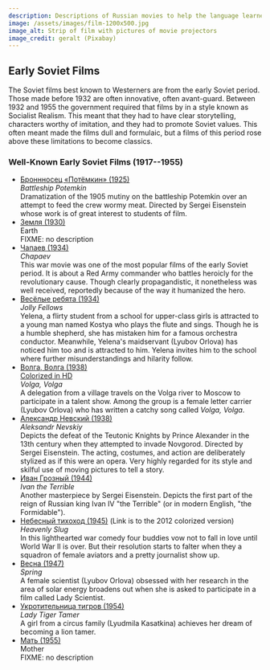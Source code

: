 ```yaml
---
description: Descriptions of Russian movies to help the language learner
image: /assets/images/film-1200x500.jpg
image_alt: Strip of film with pictures of movie projectors
image_credit: geralt (Pixabay)
---
```

## Early Soviet Films

<section>
<p>The Soviet films best known to Westerners are from the early Soviet period.
Those made before 1932 are often innovative, often avant-guard. Between 1932
and 1955 the government required that films by in a style known as Socialist
Realism. This meant that they had to have clear storytelling, characters worthy
of imitation, and they had to promote Soviet values.  This often meant made
the films dull and formulaic, but a films of this period rose above these
limitations to become classics.</p>
</section>

<!--
	== Missing ==
	Мать
	Человек с киноапаратом
	Mr Smith in the Land of the Bolsheviks
	Иван Грозный
	Aelita Queen of Mars
-->

<section>
<h3>Well-Known Early Soviet Films (1917--1955)</h3>
<ul>
<li><a href="https://www.youtube.com/watch?v=aiU8c1mjJSA">
	Броннносец «Потёмкин» (1925)</a>
	<br>
	<i>Battleship Potemkin</i>
	<br>
	Dramatization of the 1905 mutiny on the battleship Potemkin over an attempt to feed
	the crew wormy meat. Directed by Sergei Eisenstein whose work is of great interest
	to students of film. 
	</li>
<li><a href="https://www.youtube.com/watch?v=u1QbXeZEnPc">
	Земля (1930)</a>
	<br>
	Earth
	<br>
	FIXME: no description
	</li>
<li><a href="https://www.youtube.com/watch?v=AmjJ7YaSpYc">
	Чапаев (1934)</a>
	<br>
	<i>Chapaev</i>
	<br>
	This war movie was one of the most popular films of the early Soviet period.
	It is about a Red Army commander who battles heroicly for the revolutionary cause.
	Though clearly propagandistic, it nonetheless was well received, reportedly because
	of the way it humanized the hero.
	</li>
<li><a href="https://www.youtube.com/watch?v=chDRXQ77IgA">
	Весёлые ребята (1934)</a>
	<br>
	<i>Jolly Fellows</i>
	<br>
	Yelena, a flirty student from a school for upper-class girls is attracted to 
	a young man named Kostya who plays the flute and sings. Though he is a humble
	shepherd, she has mistaken him for a famous orchestra conductor. Meanwhile,
	Yelena's maidservant (Lyubov Orlova) has noticed him too and is attracted to
	him. Yelena invites him to the school where further misunderstandings and
	hilarity follow.
	</li>
<li><a href="https://www.youtube.com/watch?v=37VKMbMHjt0">
	Волга, Волга (1938)</a>
	<br>
	<a href="https://www.youtube.com/watch?v=lHjlL_0lpxo">Colorized in HD</a>
	<br>
	<i>Volga, Volga</i>
	<br>
	A delegation from a village travels on the Volga river to Moscow to participate in a talent show.
	Among the group is a female letter carrier (Lyubov Orlova) who has written a catchy song called
	<i>Volga, Volga</i>.
	</li>
<li><a href="https://www.youtube.com/watch?v=iRpO0vhG8f8">
	Александр Невский (1938)</a>
	<br>
	<i>Aleksandr Nevskiy</i>
	<br>
	Depicts the defeat of the Teutonic Knights by Prince Alexander in the 13th
	century when they attempted to invade Novgorod. Directed by Sergei
	Eisenstein. The acting, costumes, and action are deliberately stylized
	as if this were an opera. Very highly regarded for its style and skilful
	use of moving pictures to tell a story.
</li>
<li><a href="https://www.youtube.com/watch?v=igq6Is867Rw">
	Иван Грозный (1944)</a>
	<br>
	<i>Ivan the Terrible</i>
	<br>
	Another masterpiece by Sergei Eisenstein. Depicts the first part of the reign
	of Russian king Ivan IV "the Terrible" (or in modern English, "the Formidable").
	</li>
<li><a href="https://www.youtube.com/watch?v=yl3njkwk-dw">
	Небесный тихоход (1945)</a> (Link is to the 2012 colorized version)
	<br>
	<i>Heavenly Slug</i>
	<br>
	In this lighthearted war comedy four buddies vow not to fall in love until
	World War II is over. But their resolution starts to falter when they
	a squadron of female aviators and a pretty journalist show up.
	</li>
<li><a href="https://www.youtube.com/watch?v=kuTP9NZuEDw">
	Весна (1947)</a>
	<br>
	<i>Spring</i>
	<br>
	A female scientist (Lyubov Orlova) obsessed with her research in the area of solar energy
	broadens out when she is asked to participate in a film called Lady Scientist.
	</li>
<li><a href="https://www.youtube.com/watch?v=28FMX-ZVYrI">
	Укротительница тигров (1954)</a>
	<br>
	<i>Lady Tiger Tamer</i>
	<br>
	A girl from a circus family (Lyudmila Kasatkina) achieves her dream of
	becoming a lion tamer.
	</li>
<li><a href="https://www.youtube.com/watch?v=r_-sU1smWDY">
	Мать (1955)</a>
	<br>
	Mother
	<br>
	FIXME: no description
	</li>
</ul>
</section>
